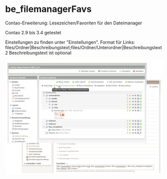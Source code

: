 # be_filemanagerFavs
Contao-Erweiterung: Lesezeichen/Favoriten für den Dateimanager

Contao 2.9 bis 3.4 getestet

Einstellungen zu finden unter "Einstellungen". 
Format für Links: files/Ordner|Beschreibungstext;files/Ordner/Unterordner|Beschreibungstext2
Beschreibungstext ist optional

![](/assets/be_filemanagerFavs.jpg)

